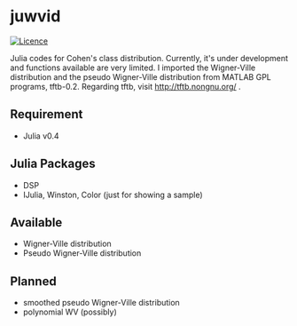 juwvid
===========

[![Licence](http://img.shields.io/badge/license-GPLv2-blue.svg?style=flat)](http://www.gnu.org/licenses/gpl-2.0.html)

Julia codes for Cohen's class distribution. Currently, it's under development and functions available are very limited. I imported the Wigner-Ville distribution and the pseudo Wigner-Ville distribution from MATLAB GPL programs, tftb-0.2. Regarding tftb, visit http://tftb.nongnu.org/ .

Requirement
----------------------
- Julia v0.4

Julia Packages 
------------------------
- DSP
- IJulia, Winston, Color (just for showing a sample)

Available 
------------------------

- Wigner-Ville distribution
- Pseudo Wigner-Ville distribution

Planned 
------------------------

- smoothed pseudo Wigner-Ville distribution
- polynomial WV (possibly)
